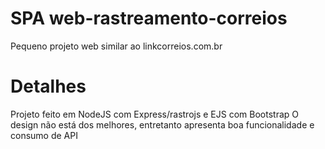 # SPA web-rastreamento-correios
Pequeno projeto web similar ao linkcorreios.com.br

# Detalhes

Projeto feito em NodeJS com Express/rastrojs e EJS com Bootstrap
O design não está dos melhores, entretanto apresenta boa funcionalidade e consumo de API
